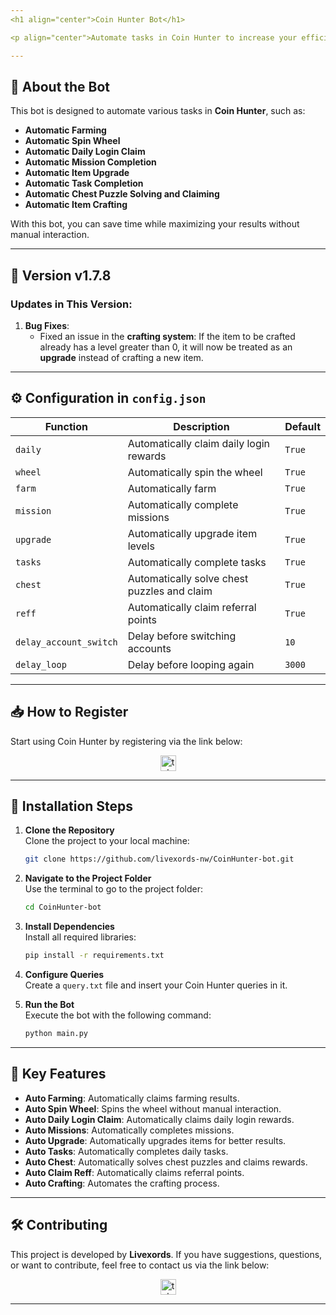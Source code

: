 ```yaml
---
<h1 align="center">Coin Hunter Bot</h1>

<p align="center">Automate tasks in Coin Hunter to increase your efficiency and results!</p>

---
```


## 🚀 **About the Bot**

This bot is designed to automate various tasks in **Coin Hunter**, such as:

- **Automatic Farming**
- **Automatic Spin Wheel**
- **Automatic Daily Login Claim**
- **Automatic Mission Completion**
- **Automatic Item Upgrade**
- **Automatic Task Completion**
- **Automatic Chest Puzzle Solving and Claiming**
- **Automatic Item Crafting**

With this bot, you can save time while maximizing your results without manual interaction.

---

## 🌟 **Version v1.7.8**  

### **Updates in This Version**:  

1. **Bug Fixes**:  
   - Fixed an issue in the **crafting system**: If the item to be crafted already has a level greater than 0, it will now be treated as an **upgrade** instead of crafting a new item.  

---

## ⚙️ **Configuration in `config.json`**

| **Function**           | **Description**                             | **Default** |
| ---------------------- | ------------------------------------------- | ----------- |
| `daily`                | Automatically claim daily login rewards     | `True`      |
| `wheel`                | Automatically spin the wheel                | `True`      |
| `farm`                 | Automatically farm                          | `True`      |
| `mission`              | Automatically complete missions             | `True`      |
| `upgrade`              | Automatically upgrade item levels           | `True`      |
| `tasks`                | Automatically complete tasks                | `True`      |
| `chest`                | Automatically solve chest puzzles and claim | `True`      |
| `reff`                 | Automatically claim referral points         | `True`      |
| `delay_account_switch` | Delay before switching accounts             | `10`        |
| `delay_loop`           | Delay before looping again                  | `3000`      |

---

## 📥 **How to Register**

Start using Coin Hunter by registering via the link below:

<div align="center">
  <a href="https://t.me/CoinHuntersGameBot/app?startapp=hunter_62f2b4787229bd5b09a541d53180f956" target="_blank">
    <img src="https://img.shields.io/static/v1?message=CoinHunter&logo=telegram&label=&color=2CA5E0&logoColor=white&labelColor=&style=for-the-badge" height="25" alt="telegram logo" />
  </a>
</div>

---

## 📖 **Installation Steps**

1. **Clone the Repository**  
   Clone the project to your local machine:

   ```bash
   git clone https://github.com/livexords-nw/CoinHunter-bot.git
   ```

2. **Navigate to the Project Folder**  
   Use the terminal to go to the project folder:

   ```bash
   cd CoinHunter-bot
   ```

3. **Install Dependencies**  
   Install all required libraries:

   ```bash
   pip install -r requirements.txt
   ```

4. **Configure Queries**  
   Create a `query.txt` file and insert your Coin Hunter queries in it.

5. **Run the Bot**  
   Execute the bot with the following command:

   ```bash
   python main.py
   ```

---

## 🚀 **Key Features**

- **Auto Farming**: Automatically claims farming results.
- **Auto Spin Wheel**: Spins the wheel without manual interaction.
- **Auto Daily Login Claim**: Automatically claims daily login rewards.
- **Auto Missions**: Automatically completes missions.
- **Auto Upgrade**: Automatically upgrades items for better results.
- **Auto Tasks**: Automatically completes daily tasks.
- **Auto Chest**: Automatically solves chest puzzles and claims rewards.
- **Auto Claim Reff**: Automatically claims referral points.
- **Auto Crafting**: Automates the crafting process.

---

## 🛠️ **Contributing**

This project is developed by **Livexords**. If you have suggestions, questions, or want to contribute, feel free to contact us via the link below:

<div align="center">
  <a href="https://t.me/livexordsscript" target="_blank">
    <img src="https://img.shields.io/static/v1?message=Livexords&logo=telegram&label=&color=2CA5E0&logoColor=white&labelColor=&style=for-the-badge" height="25" alt="telegram logo" />
  </a>
</div>

---
